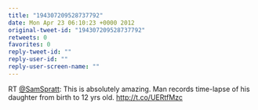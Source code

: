 ```yaml
---
title: "194307209528737792"
date: Mon Apr 23 06:10:23 +0000 2012
original-tweet-id: "194307209528737792"
retweets: 0
favorites: 0
reply-tweet-id: ""
reply-user-id: ""
reply-user-screen-name: ""
---
```

RT <a href="https://twitter.com/SamSpratt">@SamSpratt</a>: This is absolutely amazing. Man records time-lapse of his daughter from birth to 12 yrs old. http://t.co/UERtfMzc
